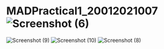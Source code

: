 # MADPractical1_20012021007![Screenshot (6)](https://user-images.githubusercontent.com/110403688/183351354-de23cc56-bd61-4eff-8ef2-ee9f619c76d4.png)

![Screenshot (9)](https://user-images.githubusercontent.com/110403688/183360049-23402ba5-21fd-4360-9729-6b074879ad19.png)
![Screenshot (10)](https://user-images.githubusercontent.com/110403688/183360058-1110bdba-f2b8-46ba-b15b-be1fdd677376.png)
![Screenshot (8)](https://user-images.githubusercontent.com/110403688/183360019-852fae0e-370b-464b-869b-7fd5a2099f55.png)
